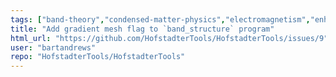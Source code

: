 ```yaml
---
tags: ["band-theory","condensed-matter-physics","electromagnetism","enhancement","fractals","mathematical-physics","quantum-hall-effect","quantum-physics","theoretical-physics","topological-materials","topological-order"]
title: "Add gradient mesh flag to `band_structure` program"
html_url: "https://github.com/HofstadterTools/HofstadterTools/issues/9"
user: "bartandrews"
repo: "HofstadterTools/HofstadterTools"
---
```


